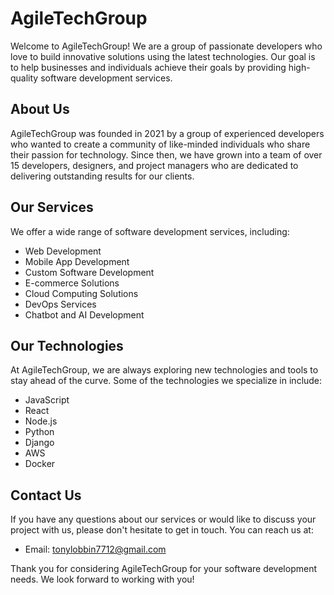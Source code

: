# AgileTechGroup

Welcome to AgileTechGroup! We are a group of passionate developers who love to build innovative solutions using the latest technologies. Our goal is to help businesses and individuals achieve their goals by providing high-quality software development services.

## About Us
AgileTechGroup was founded in 2021 by a group of experienced developers who wanted to create a community of like-minded individuals who share their passion for technology. Since then, we have grown into a team of over 15 developers, designers, and project managers who are dedicated to delivering outstanding results for our clients.

## Our Services
We offer a wide range of software development services, including:
- Web Development 
- Mobile App Development 
- Custom Software Development 
- E-commerce Solutions 
- Cloud Computing Solutions 
- DevOps Services 
- Chatbot and AI Development 

## Our Technologies
At AgileTechGroup, we are always exploring new technologies and tools to stay ahead of the curve. Some of the technologies we specialize in include:
- JavaScript
- React
- Node.js
- Python
- Django
- AWS
- Docker

## Contact Us
If you have any questions about our services or would like to discuss your project with us, please don't hesitate to get in touch. You can reach us at:

  - Email: tonylobbin7712@gmail.com

Thank you for considering AgileTechGroup for your software development needs. We look forward to working with you!
